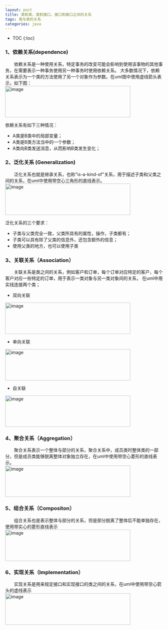 ```yaml
---
layout: post
title: 类和类，类和接口，接口和接口之间的关系
tags: 类与类的关系
categories: java
---     
```


* TOC
{:toc}  

### 1、依赖关系(dependence)  
　　依赖关系是一种使用关系，特定事务的改变可能会影响到使用该事物的其他事务，在需要表示一种事务使用另一种事务时使用依赖关系。
大多数情况下，依赖关系表示为一个类的方法使用了另一个对象作为参数。在uml图中使用虚线箭头表示，如下图：      
<img src="https://zy123a.github.io/zy-blog/images/java/依赖.png" width="400" height="100" alt="image"/>    
 
依赖关系有如下三种情况：  
* A类是B类中的局部变量；   
* A类是B类方法当中的一个参数；    
* A类向B类发送消息，从而影响B类发生变化；    

### 2、泛化关系 (Generalization)  
　　泛化关系也就是继承关系，也称"is-a-kind-of"关系，用于描述子类和父类之间的关系，在uml中使用带空心三角形的直线表示。   
<img src="https://zy123a.github.io/zy-blog/images/java/泛化.png" width="400" height="100" alt="image"/>    

泛化关系的三个要求：   
* 子类与父类完全一致，父类所具有的属性，操作，子类都有；    
* 子类可以具有除了父类的信息外，还包含额外的信息；   
* 使用父类的地方，也可以使用子类   

### 3、关联关系（Association）   
　　关联关系是类之间的关系，例如客户和订单，每个订单对应特定的客户，每个客户对应一些特定的订单，用于表示一类对象与另一类对象间的关系，
在uml中用实线连接两个类；   
* 双向关联   
<img src="https://zy123a.github.io/zy-blog/images/java/双向关联.png" width="400" height="100" alt="image"/>    

* 单向关联   
<img src="https://zy123a.github.io/zy-blog/images/java/单向关联.png" width="400" height="100" alt="image"/>    

* 自关联   
<img src="https://zy123a.github.io/zy-blog/images/java/自关联.png" width="400" height="100" alt="image"/>    

### 4、聚合关系（Aggregation）   
　　聚合关系表示一个整体与部分的关系，聚合关系中，成员类时整体类的一部分，但是成员类能够脱离整体对象独立存在，在uml中使用带空心菱形的直线表示。   
<img src="https://zy123a.github.io/zy-blog/images/java/聚合关系.png" width="400" height="100" alt="image"/>    
  
### 5、组合关系（Compositon）   
　　组合关系也是表示整体与部分的关系，但是部分脱离了整体后不能单独存在，使用带实心的菱形直线表示   
<img src="https://zy123a.github.io/zy-blog/images/java/组合关系.png" width="400" height="100" alt="image"/>    

### 6、实现关系（Implementation）  
　　实现关系是用来规定接口和实现接口的类之间的关系，在uml中使用带空心箭头的虚线表示   
<img src="https://zy123a.github.io/zy-blog/images/java/实现关系.png" width="400" height="100" alt="image"/>    



 

